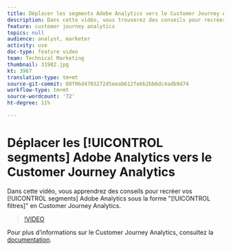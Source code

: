 ```yaml
---
title: Déplacer les segments Adobe Analytics vers le Customer Journey Analytics
description: Dans cette vidéo, vous trouverez des conseils pour recréer vos segments Adobe Analytics en tant que "filtres" en Customer Journey Analytics.
feature: customer journey analytics
topics: null
audience: analyst, marketer
activity: use
doc-type: feature video
team: Technical Marketing
thumbnail: 31982.jpg
kt: 3967
translation-type: tm+mt
source-git-commit: 08f06d4703272d5eeab612fe6b2bb6dc4adb9d74
workflow-type: tm+mt
source-wordcount: '72'
ht-degree: 11%

---
```



# Déplacer les [!UICONTROL segments] Adobe Analytics vers le Customer Journey Analytics

Dans cette vidéo, vous apprendrez des conseils pour recréer vos [!UICONTROL segments] Adobe Analytics sous la forme &quot;[!UICONTROL filtres]&quot; en Customer Journey Analytics.

>[!VIDEO](https://video.tv.adobe.com/v/31982/?quality=12)

Pour plus d’informations sur le Customer Journey Analytics, consultez la [documentation](https://docs.adobe.com/content/help/fr-FR/analytics-platform/using/cja-landing.html).
